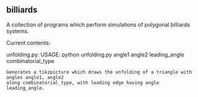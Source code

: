 billiards
-----------

A collection of programs which perform simulations of polygonal billiards systems.

Current contents:

unfolding.py:
	USAGE: python unfolding.py angle1 angle2 leading_angle combinatorial_type

	Generates a tikzpicture which draws the unfolding of a triangle with angles angle1, angle2
	along combinatorial_type, with leading edge having angle leading_angle.
